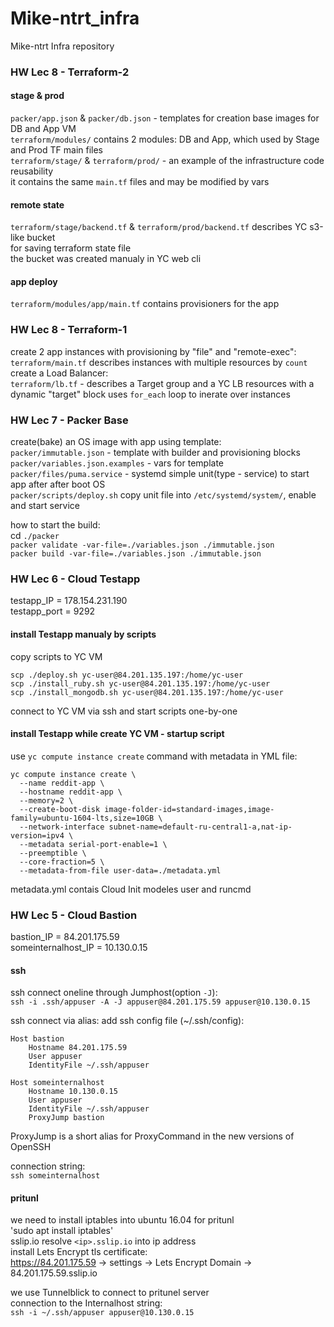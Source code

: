 # Mike-ntrt_infra
Mike-ntrt Infra repository

### HW Lec 8 - Terraform-2

#### stage & prod  

`packer/app.json` & `packer/db.json` - templates for creation base images for DB and App VM  
`terraform/modules/` contains 2 modules: DB and App, which used by Stage and Prod TF main files  
`terraform/stage/` & `terraform/prod/` - an example of the infrastructure code reusability  
it contains the same `main.tf` files and may be modified by vars  

#### remote state  

`terraform/stage/backend.tf` & `terraform/prod/backend.tf` describes YC s3-like bucket  
for saving terraform state file  
the bucket was created manualy in YC web cli  

#### app deploy

`terraform/modules/app/main.tf` contains provisioners for the app  
  
### HW Lec 8 - Terraform-1

create 2 app instances with provisioning by "file" and "remote-exec":  
`terraform/main.tf` describes instances with multiple resources by `count`  
create a Load Balancer:  
`terraform/lb.tf` - describes a Target group and a YC LB resources with a dynamic "target" block uses `for_each` loop to inerate over instances  

### HW Lec 7 - Packer Base

create(bake) an OS image with app using template:  
`packer/immutable.json` - template with builder and provisioning blocks  
`packer/variables.json.examples` - vars for template  
`packer/files/puma.service` - systemd simple unit(type - service) to start app after after boot OS  
`packer/scripts/deploy.sh`  copy unit file into `/etc/systemd/system/`, enable and start service  

how to start the build:  
cd `./packer`  
`packer validate -var-file=./variables.json ./immutable.json`  
`packer build -var-file=./variables.json ./immutable.json`  

### HW Lec 6 - Cloud Testapp

testapp_IP = 178.154.231.190  
testapp_port = 9292  

#### install Testapp manualy by scripts

copy scripts to YC VM  
```
scp ./deploy.sh yc-user@84.201.135.197:/home/yc-user
scp ./install_ruby.sh yc-user@84.201.135.197:/home/yc-user
scp ./install_mongodb.sh yc-user@84.201.135.197:/home/yc-user
```
connect to YC VM via ssh and start scripts one-by-one  

#### install Testapp while create YC VM - startup script

use `yc compute instance create` command with metadata in YML file:  
```
yc compute instance create \
  --name reddit-app \
  --hostname reddit-app \
  --memory=2 \
  --create-boot-disk image-folder-id=standard-images,image-family=ubuntu-1604-lts,size=10GB \
  --network-interface subnet-name=default-ru-central1-a,nat-ip-version=ipv4 \
  --metadata serial-port-enable=1 \
  --preemptible \
  --core-fraction=5 \
  --metadata-from-file user-data=./metadata.yml
```

metadata.yml contais Cloud Init modeles user and runcmd  
### HW Lec 5 - Cloud Bastion

bastion_IP = 84.201.175.59  
someinternalhost_IP = 10.130.0.15    

#### ssh
ssh connect oneline through Jumphost(option `-J`):  
`ssh -i .ssh/appuser -A -J appuser@84.201.175.59 appuser@10.130.0.15`

ssh connect via alias: 
add ssh config file (~/.ssh/config):
```
Host bastion
    Hostname 84.201.175.59
    User appuser
    IdentityFile ~/.ssh/appuser

Host someinternalhost
    Hostname 10.130.0.15
    User appuser
    IdentityFile ~/.ssh/appuser
    ProxyJump bastion
```
ProxyJump is a short alias for ProxyCommand in the new versions of OpenSSH

connection string:  
`ssh someinternalhost`

#### pritunl

we need to install iptables into ubuntu 16.04 for pritunl  
'sudo apt install iptables'  
sslip.io resolve `<ip>.sslip.io` into ip address  
install Lets Encrypt tls certificate:  
https://84.201.175.59 -> settings -> Lets Encrypt Domain -> 84.201.175.59.sslip.io  

we use Tunnelblick to connect to pritunel server  
connection to the Internalhost string:  
`ssh -i ~/.ssh/appuser appuser@10.130.0.15`
